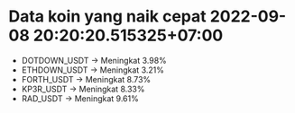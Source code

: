 # Data koin yang naik cepat 2022-09-08 20:20:20.515325+07:00

* DOTDOWN_USDT -> Meningkat 3.98%
* ETHDOWN_USDT -> Meningkat 3.21%
* FORTH_USDT -> Meningkat 8.73%
* KP3R_USDT -> Meningkat 8.33%
* RAD_USDT -> Meningkat 9.61%
